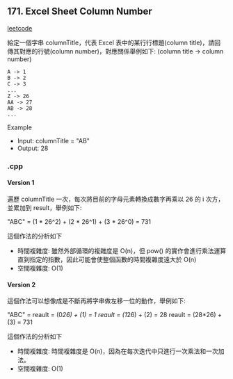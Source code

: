## 171. Excel Sheet Column Number
[leetcode](https://leetcode.com/problems/excel-sheet-column-number/description/)

給定一個字串 columnTitle，代表 Excel 表中的某行行標題(column title)，請回傳其對應的行號(column number)，對應關係舉例如下: (column title -> column number)

```
A -> 1
B -> 2
C -> 3
...
Z -> 26
AA -> 27
AB -> 28 
...
```

Example
- Input: columnTitle = "AB"
- Output: 28
### .cpp
#### Version 1
遍歷 columnTitle 一次，每次將目前的字母元素轉換成數字再乘以 26 的 i 次方，並累加到 result，舉例如下:

"ABC" = (1 * 26^2) + (2 * 26^1) + (3 * 26^0) = 731

這個作法的分析如下
- 時間複雜度: 雖然外部循環的複雜度是 O(n)，但 pow() 的實作會進行乘法運算直到指定的指數，因此可能會使整個函數的時間複雜度遠大於 O(n)
- 空間複雜度: O(1)
#### Version 2
這個作法可以想像成是不斷再將字串做左移一位的動作，舉例如下:

"ABC" = 
reault = (0*26) + (1) = 1
reault = (1*26) + (2) = 28
reault = (28*26) + (3) = 731

這個作法的分析如下
- 時間複雜度: 時間複雜度是 O(n)，因為在每次迭代中只進行一次乘法和一次加法。
- 空間複雜度: O(1)
